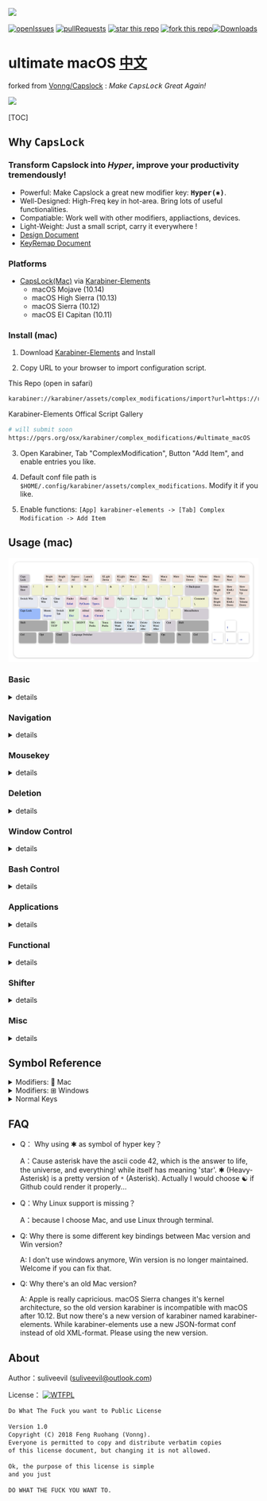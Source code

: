 ![](images/function-overview.png)

[![openIssues](https://img.shields.io/github/issues-raw/suliveevil/Capslock.svg)](https://github.com/suliveevil/Capslock/issues/new) [![pullRequests](https://img.shields.io/github/issues-pr/suliveevil/Capslock.svg)](https://github.com/suliveevil/Capslock/compare)   [![star this repo](http://githubbadges.com/star.svg?user=suliveevil&repo=capslock&style=flat)](https://github.com/suliveevil/capslock) [![fork this repo](http://githubbadges.com/fork.svg?user=suliveevil&repo=capslock&style=flat)](https://github.com/suliveevil/capslock/fork)[![Downloads](https://img.shields.io/github/downloads/suliveevil/Capslock/total.svg)]()

# ultimate macOS [**中文**](https://github.com/suliveevil/Capslock/blob/master/README_cn.md)


forked from [Vonng/Capslock](https://github.com/Vonng/Capslock/) : *Make <kbd>CapsLock</kbd> Great Again!*  

![](images/trump.jpg)

[TOC]



## Why <kbd>CapsLock</kbd>

### Transform Capslock into *Hyper*, improve your productivity tremendously!

* Powerful: Make Capslock a great new modifier key: **<kbd>Hyper(✱)</kbd>**. 
* Well-Designed:  High-Freq key in hot-area. Bring lots of useful functionalities.
* Compatiable: Work well with other modifiers, appliactions, devices.
* Light-Weight:  Just a small script, carry it everywhere !
* [Design Document](design.md) 
* [KeyRemap Document](mac/ultimate_macOS.key)

### Platforms

- [CapsLock(Mac)](mac/)  via  [Karabiner-Elements](https://pqrs.org/osx/karabiner/)
  - macOS Mojave (10.14)
  - macOS High Sierra (10.13)
  - macOS Sierra (10.12)
  - macOS EI Capitan (10.11)


### Install (mac)

1. Download [Karabiner-Elements](https://pqrs.org/osx/karabiner/) and Install

2. Copy URL to your browser to import configuration script.

This Repo (open in safari)

```bash
karabiner://karabiner/assets/complex_modifications/import?url=https://raw.githubusercontent.com/suliveevil/Capslock/master/mac/ultimate_macOS.json
```

Karabiner-Elements Offical Script Gallery

```bash
# will submit soon
https://pqrs.org/osx/karabiner/complex_modifications/#ultimate_macOS
```

3. Open Karabiner, Tab "ComplexModification", Button "Add Item", and enable entries you like.

4. Default conf file path is `$HOME/.config/karabiner/assets/complex_modifications`. Modify it if you like.

5. Enable functions: `[App] karabiner-elements -> [Tab] Complex Modification -> Add Item`


## Usage (mac)

![](images/keyboard.png)

### Basic

<details>
<summary>details</summary>

<kbd>✱</kbd> Hyper actually maps to <kbd>⌃</kbd> <kbd>⌥</kbd> <kbd>⇧</kbd> <kbd>⌘</kbd> (all right modifiers) , It works well with additional left modifiers. And compatible with most application. Hold CapsLock to enable `Hyper` funcationality while press it will emit an `Escape`.

| Origin    | Maps to    | Comment                    |
| :-------: | ---------- | -------------------------- |
| <kbd>⇪</kbd> Press  | <kbd>⎋</kbd> Escape | Single press to escape     |
| <kbd>⇪</kbd> Hold   | <kbd>✱</kbd>  Hyper | Enable Hyper Functionality |

</details>


### Navigation

<details>
<summary>details</summary>

- Hold  <kbd>✱</kbd> Hyper to enable navigators
- Hold additional <kbd>⌘</kbd> Command for **selection** . (just like holding ⇧shift in normal)
- Hold additional <kbd>⌥</kbd>  with <kbd>H</kbd><kbd>J</kbd><kbd>K</kbd><kbd>L</kbd>  for **mouse movement**
- Hold additional <kbd>⇧</kbd> with <kbd>H</kbd><kbd>J</kbd><kbd>K</kbd><kbd>L</kbd> for **switching tab/app**
- Hold additional <kbd>⌃</kbd>  with <kbd>H</kbd><kbd>J</kbd><kbd>K</kbd><kbd>L</kbd>  for **desktop management** . (just like holding ⌃ctrl with arrow key)


| Origin  | Maps to         | Comment                    |
| -----:  | --------------  | ------------------------   |
| <kbd>⌘</kbd><kbd>0</kbd>    | <kbd>⌘</kbd><kbd>←</kbd> LeftArrow  | cursor move to the begin of the line  |
| <kbd>⌘</kbd><kbd>4($)</kbd>    | <kbd>⌘</kbd><kbd>→</kbd> RightArrow | cursor move to the end of the line |
| <kbd>H</kbd>                | <kbd>←</kbd> LeftArrow              | cursor left                |
| <kbd>J</kbd>                | <kbd>↓</kbd> DownArrow              | cursor down                |
| <kbd>K</kbd>                | <kbd>↑</kbd> UpArrow                | cursor up                  |
| <kbd>L</kbd>                | <kbd>→</kbd> RightArrow             | cursor right               |
| <kbd>⌘</kbd><kbd>H</kbd>    | <kbd>⇧</kbd><kbd>←</kbd> LeftArrow  | cursor left and selection  |
| <kbd>⌘</kbd><kbd>J</kbd>    | <kbd>⇧</kbd><kbd>↓</kbd> DownArrow  | cursor down and selection  |
| <kbd>⌘</kbd><kbd>K</kbd>    | <kbd>⇧</kbd><kbd>↑</kbd> UpArrow    | cursor up and selection    |
| <kbd>⌘</kbd><kbd>L</kbd>    | <kbd>⇧</kbd><kbd>→</kbd> RightArrow | cursor right and selection |
| <kbd>⌥</kbd><kbd>H</kbd>    | <kbd>←</kbd> LeftArrow              | <kbd>⌥</kbd> <kbd>←</kbd> |
| <kbd>⌥</kbd><kbd>J</kbd>    | <kbd>↓</kbd> DownArrow              | <kbd>⌥</kbd> <kbd>↓</kbd> |
| <kbd>⌥</kbd><kbd>K</kbd>    | <kbd>↑</kbd> UpArrow                | <kbd>⌥</kbd> <kbd>↑</kbd> |
| <kbd>⌥</kbd><kbd>L</kbd>    | <kbd>→</kbd> RightArrow             | <kbd>⌥</kbd> <kbd>→</kbd> |
| <kbd>⌃</kbd><kbd>H</kbd>    | <kbd>←</kbd> LeftArrow              | expose all                 |
| <kbd>⌃</kbd><kbd>J</kbd>    | <kbd>↓</kbd> DownArrow              | show desktops              |
| <kbd>⌃</kbd><kbd>K</kbd>    | <kbd>↑</kbd> UpArrow                | switch prev desktop        |
| <kbd>⌃</kbd><kbd>L</kbd>    | <kbd>→</kbd> RightArrow             | switch next desktop        |
| <kbd>U</kbd>     | <kbd>⇞</kbd> PageUp      | cursor page up             |
| <kbd>I</kbd>     | <kbd>↖</kbd> Home        | cursor to line(doc) head   |
| <kbd>O</kbd>     | <kbd>↘</kbd>  End        | cursor to line(doc) end    |
| <kbd>P</kbd>     | <kbd>⇟</kbd> PageDn      | cursor page down           |
| <kbd>⌘</kbd><kbd>U</kbd>   | <kbd>X</kbd><kbd>X</kbd>       | leave to other apps |
| <kbd>⌘</kbd><kbd>I</kbd>   | <kbd>X</kbd><kbd>X</kbd>       | leave to other apps |
| <kbd>⌘</kbd><kbd>O</kbd>   | <kbd>X</kbd><kbd>X</kbd>       | leave to other apps |
| <kbd>⌘</kbd><kbd>P</kbd>   | <kbd>X</kbd><kbd>X</kbd>       | leave to other apps |
| <kbd>⌥</kbd><kbd>U</kbd>   | <kbd>X</kbd><kbd>X</kbd>       | mouse left |
| <kbd>⌥</kbd><kbd>I</kbd>   | <kbd>X</kbd><kbd>X</kbd>       | mouse down |
| <kbd>⌥</kbd><kbd>O</kbd>   | <kbd>X</kbd><kbd>X</kbd>       | mouse up |
| <kbd>⌥</kbd><kbd>P</kbd>   | <kbd>X</kbd><kbd>X</kbd>       | mouse right |
| <kbd>⌃</kbd><kbd>U</kbd>   | <kbd>X</kbd><kbd>X</kbd>       | leave to other apps |
| <kbd>⌃</kbd><kbd>I</kbd>   | <kbd>X</kbd><kbd>X</kbd>       | leave to other apps |
| <kbd>⌃</kbd><kbd>O</kbd>   | <kbd>X</kbd><kbd>X</kbd>       | leave to other apps |
| <kbd>⌃</kbd><kbd>P</kbd>   | <kbd>X</kbd><kbd>X</kbd>       | leave to other apps |

</details>



### Mousekey

<details>
<summary>details</summary>

* Emulate mouse with keyboard
* Also can be archived by <kbd>⌥</kbd>  with <kbd>U</kbd><kbd>I</kbd><kbd>O</kbd><kbd>P</kbd>

| Origin | Maps to        | Comment                  |
| -----: | -------------- | ------------------------ |
| <kbd>←</kbd>    | MouseLeft       | mouse cursor left         |
| <kbd>↓</kbd>    | MouseDown       | mouse cursor down         |
| <kbd>↑</kbd>    | MouseUp         | mouse cursor up           |
| <kbd>→</kbd>    | MouseRight      | mouse cursor right        |
| <kbd>↩</kbd>    | MouseLeft       | mouse left button click   |
| <kbd>⌘↩</kbd>   | MouseRight      | mouse right button click  |

</details>


### Deletion

<details>
<summary>details</summary>

| Origin    | Maps to                            | Comment             |
| --------: | ---------------------------------- | ------------------- |
| <kbd>N</kbd>       | <kbd>⌥⌫</kbd>  Option + ForwardDelete       | Delete a word ahead |
| <kbd>M</kbd>       | <kbd>⌫</kbd> ForwardDelete                  | Delete a char ahead |
| <kbd>,</kbd>       | <kbd>⌦</kbd> Delete                         | Delete a char after |
| <kbd>.</kbd>       | <kbd>⌥⌦</kbd> Option + Delete               | Delete a word after |
| <kbd>⌘</kbd><kbd>M</kbd>,<kbd>⌘</kbd><kbd>N</kbd> | <kbd>⌘⌥⌫</kbd> Command+Option+ForwardDelete | Delete to line head |

</details>

### Window Control

<details>
<summary>details</summary>

| Origin           | Maps to                 | Comment                                       |
| ---------------: | ----------------------- | --------------------------------------------  |
| <kbd>⇥</kbd> Tab          | <kbd>⌘⇥</kbd> Command+Tab        | Switch Window                                                        |
| <kbd>⌘⇥</kbd> Command+Tab | <kbd>⌘⇧⇥</kbd> Command+Shift+Tab | Switch Window Reversely                                              |
| <kbd>Q</kbd>              | <kbd>⌘Q</kbd>                    | Close Window                                                         |
| <kbd>W</kbd>              | <kbd>⌘W</kbd>                    | Close Tab                                                            |
| <kbd>A</kbd>              | <kbd>⌃⌥⇧⌘A</kbd>                 | Leaves to [Moom](https://manytricks.com/moom/), ※a window resize app |
| <kbd>⌘A</kbd>             | <kbd>⌃↑</kbd>  Ctrl+UpArrow      | OSX Expose All                                                       |
| <kbd>S</kbd>              | <kbd>⌃⇥</kbd>  Ctrl+Tab          | Switch Tab                                                           |
| <kbd>⌘S</kbd>             | <kbd>⌃⇧⇥</kbd> Ctrl+Shift+Tab    | Swtich Tab Reversely                                                 |
| <kbd>⌘D</kbd>             | <kbd>F11</kbd>                   | Show Desktop  ** conflicts to fix**                                  |
| <kbd>⌘D</kbd>             | Open Dictionary                  | Find words    ** conflicts to fix**                                  |

</details>


### Bash Control

<details>
<summary>details</summary>

- Common bash utils: EOF, SIGINT, SIGTSTP, VIM/Tmux Prefix

| Origin | Maps to     | Comment                                      |
| -----: | ----------- | -------------------------------------------- |
| <kbd>D</kbd>    | <kbd>⌃</kbd><kbd>D</kbd> Ctrl+D  | EOF                                          |
| <kbd>Z</kbd>    | <kbd>⌃</kbd><kbd>Z</kbd> Ctrl+Z  | SIGTSTP                                      |
| <kbd>X</kbd>    | <kbd>⌃</kbd><kbd>R</kbd> Ctrl+R  | IDE Run                                      |
| <kbd>C</kbd>    | <kbd>⌃</kbd><kbd>C</kbd> Ctrl+C  | SIGINT                                       |
| <kbd>V</kbd>    | <kbd>⌃</kbd><kbd>V</kbd> Ctrl+V  | Vim Prefix                                   |
| <kbd>B</kbd>    | <kbd>⌃</kbd><kbd>B</kbd> Ctrl+B  | [Tmux](http://tmux.github.io) Default Prefix |

</details>


### Applications

<details>
<summary>details</summary>


- Maybe you'd like overwrite these with your own favorite apps.

| Origin | Maps to                 | Comment                                         |
| -----: | ----------------------- | ----------------------------------------------- |
| <kbd>E</kbd>              | Open **Finder**         | Open File Browser                               |
| <kbd>⌘E</kbd>             | Open Safari             | Open Web Browser                                |
| <kbd>R</kbd>              | Open **iTerm2**         | Great terminal for osx (`Run`)                  |
| <kbd>⌘R</kbd>             | Open Pycharm            | Open IDE                                        |
| <kbd>T</kbd>              | Open **Visual Studio Code** | Text Editor: Visual Studio Code             |
| <kbd>⌘T</kbd>             | Open Typora             | Text Editor: Typora , a great WYSIWYG md editor |
| <kbd>T</kbd>              | Open **Visual Studio Code** | Text Editor: Visual Studio Code             |
| <kbd>Y</kbd>              | Open **Siri**               | Siri                                        |
| <kbd>F</kbd>              | Open Alfred             | Leaves to <kbd>⌃</kbd><kbd>⌥</kbd> <kbd>⇧</kbd> <kbd>⌘</kbd> <kbd>F</kbd>        |
| <kbd>⌘F</kbd>             | Open Dash               | Find API Document                               |
| <kbd>G</kbd>              | Open GitHub Desktop     | GitHub Desktop                                  |
| <kbd>⌘G</kbd>             | Open Chrome             | Google Chrome                                   |

</details>
         
### Functional

<details>
<summary>details</summary>

- Use F1,…F12 as standard functional keys, while hold hyper to turn them back.

- If you are using RMBP with Bar, consider changing your bar back to function keys with 

  `Karabiner -> Function Keys -> Use all F1, F2, etc. keys as standard function keys  `

| Origin            | Maps to              | Comment                          |
| ----------------: | -------------------- | -------------------------------- |
| <kbd>F1</kbd>              | <kbd>BrightnessDown</kbd>     |                                  |
| <kbd>F2</kbd>              | <kbd>BrightnessUp</kbd>       |                                  |
| <kbd>F3</kbd>              | <kbd>ExposeAll</kbd>          |                                  |
| <kbd>F4</kbd>              | <kbd>LaunchPad</kbd>          |                                  |
| <kbd>F5</kbd>              | <kbd>KeyboardLightDown</kbd>  |                                  |
| <kbd>F6</kbd>              | <kbd>KeyboardLightUp</kbd>    |                                  |
| <kbd>F7</kbd>              | <kbd>MusicPrev</kbd>          |                                  |
| <kbd>F8</kbd>              | <kbd>MusicPlay</kbd>          |                                  |
| <kbd>F9</kbd>              | <kbd>MusicNext</kbd>          |                                  |
| <kbd>F10</kbd>             | <kbd>Mute</kbd>               |                                  |
| <kbd>F11</kbd>             | <kbd>VolumeDown</kbd>         |                                  |
| <kbd>F12</kbd>             | <kbd>VolumeUp</kbd>           |                                  |
| <kbd>F13</kbd> PrintScreen | <kbd>MusicPrev</kbd>          |                                  |
| <kbd>F14</kbd> ScrollLock  | <kbd>MusicNext</kbd>          |                                  |
| <kbd>F15</kbd> Pause       | <kbd>MusicPlay</kbd>          | Just as it shows                 |
| <kbd>Insert</kbd>          | <kbd>⌥BrightnessUp</kbd>      | Fine grained brightness up       |
| <kbd>Delete</kbd>          | <kbd>⌥BrightnessDown</kbd>    | Fine grained brightness down     |
| <kbd>Home</kbd>            | <kbd>⌥KeyboardLightUp</kbd>   | Fine grained keyboard light up   |
| <kbd>End</kbd>             | <kbd>⌥KeyboardLightDown</kbd> | Fine grained keyboard light down |
| <kbd>PgUp</kbd>            | <kbd>⌥VolumeUp</kbd>          | Fine grained volume up           |
| <kbd>PgDn</kbd>            | <kbd>⌥VolumeDown</kbd>        | Fine grained volume down         |

</details>


### Shifter

<details>
<summary>details</summary>

- A more convient shift for most case
- Semicolon <kbd>;</kbd> and Quote  <kbd>'</kbd> have some special treatment, makes input <kbd>!=</kbd> and <kbd>:=</kbd>  easier

| Origin             | Maps to | Comment                  |
| -----------------: | ------- | ------------------------ |
| <kbd>1</kbd>                           | <kbd>!</kbd>     | Exclamation              |
| <kbd>2</kbd>                           | <kbd>@</kbd>     | At                       |
| <kbd>3</kbd>                           | <kbd>#</kbd>     | Sharp                    |
| <kbd>4</kbd>                           | <kbd>$</kbd>     | Dollar                   |
| <kbd>5</kbd>                           | <kbd>%</kbd>     | Percent                  |
| <kbd>6</kbd>                           | <kbd>^</kbd>     | Caret                    |
| <kbd>7</kbd>                           | <kbd>&</kbd>     | Ampersand                |
| <kbd>8</kbd>                           | <kbd>*</kbd>     | Star                     |
| <kbd>9</kbd>                           | <kbd>(</kbd>     | Left Round Bracket       |
| <kbd>0</kbd>                           | <kbd>)</kbd>     | Right Round Bracket      |
| <kbd>-</kbd> Minus                     | <kbd>_</kbd>     | Hyphen                   |
| <kbd>=</kbd> Equal                     | <kbd>+</kbd>     | Plus                     |
| <kbd>[</kbd> Left Bracket              | <kbd>{</kbd>     | Left Bracket <kbd>⇧</kbd> <kbd>{[</kbd>  |
| <kbd>]</kbd>  Right Bracket            | <kbd>}</kbd>     | Right Bracket <kbd>⇧</kbd> <kbd>}]</kbd>  |
| <kbd>;</kbd> Semicolon                 | <kbd>!</kbd>     | Exclamation              |
| <kbd>'</kbd> Single Quote              | <kbd>=</kbd>     | EqualSign                |
| <kbd>⌘</kbd><kbd>;</kbd> Semicolon     | <kbd>!</kbd>     | Colon                    |
| <kbd>⌘</kbd><kbd>'</kbd> Single Quote  | <kbd>=</kbd>     | EqualSign                |

</details>


### Misc

<details>
<summary>details</summary>

| Origin                 | Maps to             | Comment                                        |
| ---------------------: | ------------------- | ---------------------------------------------- |
| <kbd>⎋</kbd> Escape             | <kbd>⇪</kbd>  CapsLock       | Bug: Difficult to turn capslock off after emit |
| <kbd>~</kbd> BackQuote          | <kbd>⇧⌘4</kbd>              | macOS Area Screenshot to Desktop  file           |
| <kbd>⌘</kbd><kbd>~</kbd> Command+BackQuote | <kbd>⌃⇧⌘4</kbd>               | macOS Area Screenshot to Clipboard          |
| <kbd>⌫</kbd> Backspace          | <kbd>⌘</kbd><kbd>⌫</kbd>                | macOS Delete File                              |
| <kbd>/</kbd> Slash              | <kbd>⌘</kbd><kbd>/</kbd> Command+Slash  | Comment/Uncomment in many IDE                  |
| <kbd>\\</kbd> Backslash         | <kbd>⌘</kbd><kbd>/</kbd> Command+Slash  | Comment/Uncomment in many IDE                  |
| <kbd>␢</kbd> Spacebar           | <kbd>⌃</kbd><kbd>␢</kbd>  Ctrl+Spacebar | Switch Input Source                            |

</details>




## Symbol Reference

<details>
<summary>Modifiers:  Mac</summary>


| Sym    | Key     |
| :----: | ------- |
| <kbd>✱</kbd>      | Hyper   |
| <kbd>⌃</kbd>      | Control |
| <kbd>⌥</kbd>      | Option  |
| <kbd>⇧</kbd>      | Shift   |
| <kbd>⌘</kbd>      | Command |


</details>


<details>
<summary>Modifiers: ⊞ Windows</summary>

|  Sym   | Key     |
| :----: | ------- |
| <kbd>✱</kbd>      | Hyper   |
| <kbd>⌃</kbd>      | Control |
| <kbd>⊞</kbd>      | Windows |
| <kbd>⇧</kbd>      | Shift   |
| <kbd>⎇</kbd>     | Alter   |

</details>


<details>
<summary>Normal Keys</summary>


|   GLYPH   | NAME                                   |
| :-------: | -------------------------------------- |
| <kbd></kbd>       | Apple                                  |
| <kbd>⌘</kbd>       | Command, Cmd, Clover, (formerly) Apple |
| <kbd>⌃</kbd>       | Control, Ctl, Ctrl                     |
| <kbd>⌥</kbd>       | Option, Opt, (Windows) Alt             |
| <kbd>⎇</kbd>       | Alt                                    |
| <kbd>⇧</kbd>       | Shift                                  |
| <kbd>⇪</kbd>       | Caps lock                              |
| <kbd>⏏</kbd>       | Eject                                  |
| <kbd>↩</kbd>, <kbd>↵</kbd>, <kbd>⏎</kbd> | Return, Carriage Return                |
| <kbd>⌤</kbd>       | Enter                                  |
| <kbd>⌫</kbd>       | Delete, Backspace                      |
| <kbd>⌦</kbd>       | Forward Delete                         |
| <kbd>⎋</kbd>       | Escape, Esc                            |
| <kbd>→</kbd>       | Right arrow                            |
| <kbd>←</kbd>       | Left arrow                             |
| <kbd>↑</kbd>       | Up arrow                               |
| <kbd>↓</kbd>       | Down arrow                             |
| <kbd>⇞</kbd>       | Page Up, PgUp                          |
| <kbd>⇟</kbd>       | Page Down, PgDn                        |
| <kbd>↖</kbd>       | Home                                   |
| <kbd>↘</kbd>       | End                                    |
| <kbd>⌧</kbd>       | Clear                                  |
| <kbd>⇥</kbd>       | Tab, Tab Right, Horizontal Tab         |
| <kbd>⇤</kbd>       | Shift Tab, Tab Left, Back-tab          |
| <kbd>␢</kbd>       | Space, Blank                           |
| <kbd>␣</kbd>       | Space, Blank                           |
| <kbd>❘⃝</kbd>      | Power                                  |
| <kbd>⇭</kbd>       | Num lock                               |
| <kbd>?⃝</kbd>      | Help                                   |
| <kbd></kbd>       | Context menu                          |

</details>



## FAQ

- Q： Why using ✱ as symbol of hyper key？

  A：Cause asterisk have the ascii code 42, which is the answer to life, the universe, and everything!  while itself has meaning 'star'. ✱ (Heavy-Asterisk) is a pretty version of `*` (Asterisk). Actually I would choose ☯  if Github could render it properly...

- Q：Why Linux support is missing？

  A：because I choose Mac, and use Linux through terminal.

- Q:  Why there is some different key bindings between Mac version and Win version?

  A:   I don't use windows anymore,  Win version is no longer maintained. Welcome if you can fix that.

- Q:  Why there's an old Mac version?

  A:  Apple is really capricious. macOS Sierra changes it's kernel architecture, so the old version karabiner is incompatible with macOS after 10.12. But now there's a new version of karabiner named karabiner-elements. While karabiner-elements use a new JSON-format conf instead of old XML-format. Please using the new version.



## About

Author：suliveevil (suliveevil@outlook.com)

License： [![WTFPL](https://upload.wikimedia.org/wikipedia/commons/thumb/0/05/WTFPL_logo.svg/50px-WTFPL_logo.svg.png)]()

```
Do What The Fuck you want to Public License

Version 1.0
Copyright (C) 2018 Feng Ruohang (Vonng).
Everyone is permitted to copy and distribute verbatim copies
of this license document, but changing it is not allowed.

Ok, the purpose of this license is simple
and you just

DO WHAT THE FUCK YOU WANT TO.
```

